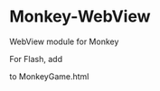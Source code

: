 Monkey-WebView
==============

WebView module for Monkey


For Flash, add 

<script language="javascript" src="webview.html5.js"></script>

to MonkeyGame.html
